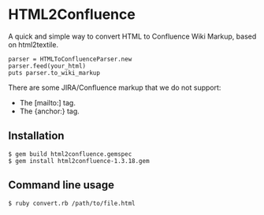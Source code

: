 # HTML2Confluence #

A quick and simple way to convert HTML to Confluence Wiki Markup, based on
html2textile.

    parser = HTMLToConfluenceParser.new
    parser.feed(your_html)
    puts parser.to_wiki_markup

There are some JIRA/Confluence markup that we do not support:

* The [mailto:] tag.
* The {anchor:} tag.


## Installation ##

    $ gem build html2confluence.gemspec
    $ gem install html2confluence-1.3.18.gem

## Command line usage ##

    $ ruby convert.rb /path/to/file.html
